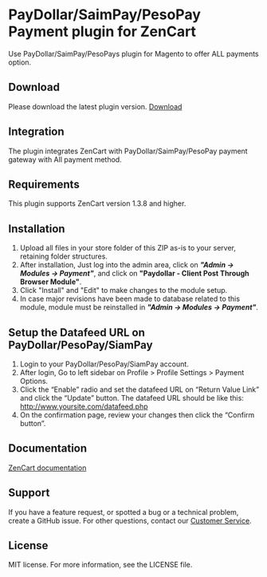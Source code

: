 # PayDollar/SaimPay/PesoPay Payment plugin for ZenCart
Use PayDollar/SaimPay/PesoPays plugin for Magento to offer ALL payments option.

## Download
Please download the latest plugin version. [Download](https://github.com/asiapay-lib/asiapay-ZenCart/releases/latest)

## Integration
The plugin integrates ZenCart with PayDollar/SaimPay/PesoPay payment gateway with All payment method.

## Requirements
This plugin supports ZenCart version 1.3.8 and higher.

## Installation
1.	Upload all files in your store folder of this ZIP as-is to your server, retaining folder structures.
2.	After  installation,  Just log into the admin area, click on ***"Admin -> Modules -> Payment"***, and click on **"Paydollar - Client Post Through Browser Module"**.
3.	Click "Install" and "Edit" to make changes to the module setup.
4.	In case major revisions have been made to database related to this module, module must be reinstalled in ***"Admin -> Modules -> Payment"***.

## Setup the Datafeed URL on PayDollar/PesoPay/SiamPay
 1. Login to your PayDollar/PesoPay/SiamPay account.
 2. After login, Go to left sidebar on Profile > Profile Settings > Payment Options.
 3. Click the “Enable” radio and set the datafeed URL on “Return Value Link” and click the “Update” button. The datafeed URL should be like this: http://www.yoursite.com/datafeed.php
 4. On the confirmation page, review your changes then click the “Confirm button”.

 ## Documentation
[ZenCart documentation](https://github.com/asiapay-lib/asiapay-ZenCart/blob/master/PayDollar_PayGate_Integration_Guide_(Zen%20Cart%20v1.3.8)_1.0.doc?raw=true)

## Support
If you have a feature request, or spotted a bug or a technical problem, create a GitHub issue. For other questions, contact our [Customer Service](https://www.paydollar.com/en/contactus.html).

## License
MIT license. For more information, see the LICENSE file.
